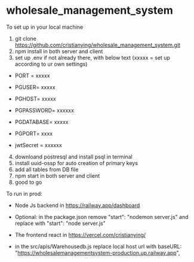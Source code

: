 # wholesale_management_system

To set up in your local machine

1. git clone https://github.com/cristianying/wholesale_management_system.git
2. npm install in both server and client
3. set up .env if not already there, with below text (xxxxx = set up according to ur own settings)

- PORT = xxxxx
- PGUSER= xxxxx
- PGHOST= xxxxx
- PGPASSWORD= xxxxxx
- PGDATABASE= xxxxx
- PGPORT= xxxx

- jwtSecret = xxxxxx

4. downloand postresql and install psql in terminal
5. install uuid-ossp for auto creation of primary keys
6. add all tables from DB file
7. npm start in both server and client
8. good to go

To run in prod:

- Node Js backend in https://railway.app/dashboard
- Optional: in the package.json remove "start": "nodemon server.js" and replace with "start": "node server.js"

- The frontend react in https://vercel.com/cristianying/
- in the src/apis/Warehousedb.js replace local host url with baseURL: "https://wholesalemanagementsystem-production.up.railway.app",
